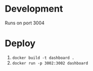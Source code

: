 # Development
Runs on port 3004

# Deploy
1. `docker build -t dashboard .`
2. `docker run -p 3002:3002 dashboard`